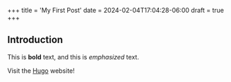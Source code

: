 +++
title = 'My First Post'
date = 2024-02-04T17:04:28-06:00
draft = true
+++
## Introduction

This is **bold** text, and this is *emphasized* text.

Visit the [Hugo](https://gohugo.io) website!